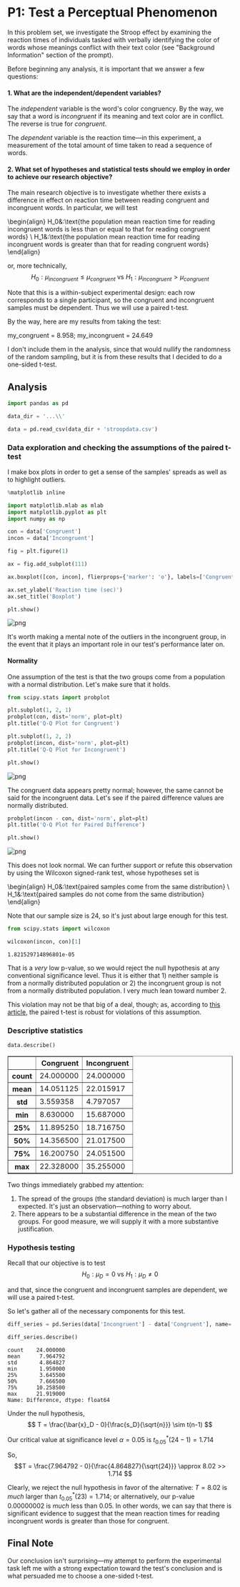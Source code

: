 
# P1: Test a Perceptual Phenomenon

In this problem set, we investigate the Stroop effect by examining the reaction times of individuals tasked with verbally identifying the color of words whose meanings conflict with their text color (see "Background Information" section of the prompt). 

Before beginning any analysis, it is important that we answer a few questions:

#### 1. What are the independent/dependent variables?

The *independent* variable is the word's color congruency. By the way, we say that a word is *incongruent* if its meaning and text color are in conflict. The reverse is true for *congruent*.

The *dependent* variable is the reaction time&mdash;in this experiment, a measurement of the total amount of time taken to read a sequence of words.

#### 2. What set of hypotheses and statistical tests should we employ in order to achieve our research objective?
The main research objective is to investigate whether there exists a difference in effect on reaction time between reading congruent and incongruent words. In particular, we will test 

\begin{align}
H_0&:\text{the population mean reaction time for reading incongruent words is less than or equal to that for reading congruent words} \\
H_1&:\text{the population mean reaction time for reading incongruent words is greater than that for reading congruent words}
\end{align}

or, more technically,
$$ H_0: \mu_{incongruent} \leq \mu_{congruent}\text{ vs }H_1: \mu_{incongruent} > \mu_{congruent} $$

Note that this is a within-subject experimental design: each row corresponds to a single participant, so the congruent and incongruent samples must be dependent. Thus we will use a paired t-test.

By the way, here are my results from taking the test: 

my_congruent = 8.958; my_incongruent = 24.649

I don't include them in the analysis, since that would nullify the randomness of the random sampling, but it is from these results that I decided to do a one-sided t-test.

## Analysis


```python
import pandas as pd

data_dir = '...\\' 

data = pd.read_csv(data_dir + 'stroopdata.csv')
```

### Data exploration and checking the assumptions of the paired t-test

I make box plots in order to get a sense of the samples' spreads as well as to highlight outliers.


```python
%matplotlib inline

import matplotlib.mlab as mlab
import matplotlib.pyplot as plt
import numpy as np

con = data['Congruent']
incon = data['Incongruent']

fig = plt.figure(1)

ax = fig.add_subplot(111)

ax.boxplot([con, incon], flierprops={'marker': 'o'}, labels=['Congruent', 'Incongruent'])

ax.set_ylabel('Reaction time (sec)')
ax.set_title('Boxplot')

plt.show()
```


![png](output_6_0.png)


It's worth making a mental note of the outliers in the incongruent group, in the event that it plays an important role in our test's performance later on.

#### Normality
One assumption of the test is that the two groups come from a population with a normal distribution. Let's make sure that it holds.


```python
from scipy.stats import probplot

plt.subplot(1, 2, 1)
probplot(con, dist='norm', plot=plt)
plt.title('Q-Q Plot for Congruent')

plt.subplot(1, 2, 2)
probplot(incon, dist='norm', plot=plt)
plt.title('Q-Q Plot for Incongruent')

plt.show()
```


![png](output_9_0.png)


The congruent data appears pretty normal; however, the same cannot be said for the incongruent data. Let's see if the paired difference values are normally distributed.


```python
probplot(incon - con, dist='norm', plot=plt)
plt.title('Q-Q Plot for Paired Difference')

plt.show()
```


![png](output_11_0.png)


This does not look normal. We can further support or refute this observation by using the Wilcoxon signed-rank test, whose hypotheses set is 

\begin{align}
H_0&:\text{paired samples come from the same distribution} \\
H_1&:\text{paired samples do not come from the same distribution}
\end{align}

Note that our sample size is 24, so it's just about large enough for this test.


```python
from scipy.stats import wilcoxon

wilcoxon(incon, con)[1]
```




    1.821529714896801e-05



That is a *very* low p-value, so we would reject the null hypothesis at any conventional significance level. Thus it is either that 1) neither sample is from a normally distributed population or 2) the incongruent group is not from a normally distributed population. I very much lean toward number 2.

This violation may not be that big of a deal, though; as, according to [this article](http://www.psychology.emory.edu/clinical/bliwise/Tutorials/TOM/meanstests/assump.htm), the paired t-test is robust for violations of this assumption.

### Descriptive statistics


```python
data.describe()
```




<div>
<table border="1" class="dataframe">
  <thead>
    <tr style="text-align: right;">
      <th></th>
      <th>Congruent</th>
      <th>Incongruent</th>
    </tr>
  </thead>
  <tbody>
    <tr>
      <th>count</th>
      <td>24.000000</td>
      <td>24.000000</td>
    </tr>
    <tr>
      <th>mean</th>
      <td>14.051125</td>
      <td>22.015917</td>
    </tr>
    <tr>
      <th>std</th>
      <td>3.559358</td>
      <td>4.797057</td>
    </tr>
    <tr>
      <th>min</th>
      <td>8.630000</td>
      <td>15.687000</td>
    </tr>
    <tr>
      <th>25%</th>
      <td>11.895250</td>
      <td>18.716750</td>
    </tr>
    <tr>
      <th>50%</th>
      <td>14.356500</td>
      <td>21.017500</td>
    </tr>
    <tr>
      <th>75%</th>
      <td>16.200750</td>
      <td>24.051500</td>
    </tr>
    <tr>
      <th>max</th>
      <td>22.328000</td>
      <td>35.255000</td>
    </tr>
  </tbody>
</table>
</div>



Two things immediately grabbed my attention:
1. The spread of the groups (the standard deviation) is much larger than I expected. It's just an observation&mdash;nothing to worry about.
2. There appears to be a substantial difference in the mean of the two groups. For good measure, we will supply it with a more substantive justification.

### Hypothesis testing

Recall that our objective is to test 
$$ H_0: \mu_D = 0\text{ vs }H_1: \mu_D \neq 0 $$

and that, since the congruent and incongruent samples are dependent, we will use a paired t-test.

So let's gather all of the necessary components for this test.


```python
diff_series = pd.Series(data['Incongruent'] - data['Congruent'], name='Difference')

diff_series.describe()
```




    count    24.000000
    mean      7.964792
    std       4.864827
    min       1.950000
    25%       3.645500
    50%       7.666500
    75%      10.258500
    max      21.919000
    Name: Difference, dtype: float64



Under the null hypothesis, $$ T = \frac{\bar{x}_D - 0}{\frac{s_D}{\sqrt{n}}} \sim t(n-1) $$

Our critical value at significance level $\alpha = 0.05$ is $t^{*}_{0.05}(24-1) = 1.714$

So, $$T = \frac{7.964792 - 0}{\frac{4.864827}{\sqrt{24}}} \approx 8.02 >> 1.714 $$

Clearly, we reject the null hypothesis in favor of the alternative: $T = 8.02$ is *much* larger than $t^{*}_{0.05}(23) = 1.714$; or alternatively, our p-value 0.00000002 is *much* less than 0.05. In other words, we can say that there is significant evidence to suggest that the mean reaction times for reading incongruent words is greater than those for congruent.

## Final Note

Our conclusion isn't surprising&mdash;my attempt to perform the experimental task left me with a strong expectation toward the test's conclusion and is what persuaded me to choose a one-sided t-test. 


```python

```
